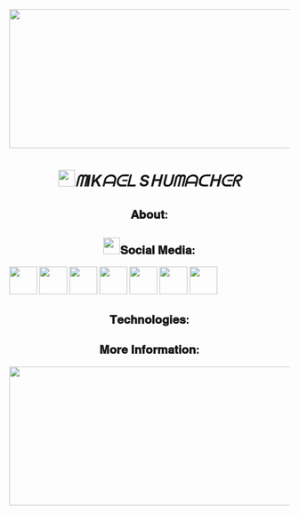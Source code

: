 <img width="2000" height="250" src="https://github.com/Mikael-Shumacher/Mikael-Shumacher/assets/87154081/5289be8c-7d90-4379-84cd-267ab0e634ea">
<h1 style="text-align: center"><img width="30px" src="https://github.com/Mikael-Shumacher/Mikael-Shumacher/assets/87154081/d56701f9-b7e2-48f6-a529-c637e7d60069"><i>ᗰIKᗩᕮᒪ Sᕼᑌᗰᗩᑕᕼᕮᖇ</i></h1>

<h2 style="text-align: center">𝐀𝐛𝐨𝐮𝐭:</h2>

<h2 style="text-align: center"><img width="30px" src="https://github.com/Mikael-Shumacher/Mikael-Shumacher/assets/87154081/83798bf1-ded9-4330-bcbf-53e12bc3b958">𝐒𝐨𝐜𝐢𝐚𝐥 𝐌𝐞𝐝𝐢𝐚:</h2>
<a href="https://discord.gg/godzin07"><img width="50px" src="https://github.com/Mikael-Shumacher/Mikael-Shumacher/assets/87154081/9dfc588b-a07f-40dc-bd06-9aae0f28dd6d"></a>
<a href="https://linkedin.com/in/www.linkedin.com/in/mikael-shumacher-59b860252"><img width="50px" src="https://github.com/Mikael-Shumacher/Mikael-Shumacher/assets/87154081/1fb8a73b-3b89-40c1-8f94-2aac13d75195"></a>
<a href="https://twitter.com/https://twitter.com/Mike_Shumacher"><img width="50px" src="https://github.com/Mikael-Shumacher/Mikael-Shumacher/assets/87154081/18183bd6-13af-4350-bcff-6ee7147565f2"></a>
<a href="https://youtube.com/@https://www.youtube.com/channel/UCOoUTHxnubxA8ktz8oMPKCw"><img width="50px" src="https://github.com/Mikael-Shumacher/Mikael-Shumacher/assets/87154081/47bc5e5c-e24a-42a1-acf6-8dbb0620e24f"></a>
<a href="#"><img width="50px" src="https://github.com/Mikael-Shumacher/Mikael-Shumacher/assets/87154081/ea62091b-f3ab-4f9d-8c88-4e1f2800e6a4"></a>
<a href="#"><img width="50px" src="https://github.com/Mikael-Shumacher/Mikael-Shumacher/assets/87154081/72f4670b-5d60-4555-8764-39a6fc78fee4"></a>
<a href="#"><img width="50px" src="https://github.com/Mikael-Shumacher/Mikael-Shumacher/assets/87154081/03b9a54b-0220-41e5-b36f-d0d9c41a40cf"></a>


<h2 style="text-align: center">𝐓𝐞𝐜𝐡𝐧𝐨𝐥𝐨𝐠𝐢𝐞𝐬:</h2>


<h2 style="text-align: center">𝐌𝐨𝐫𝐞 𝐈𝐧𝐟𝐨𝐫𝐦𝐚𝐭𝐢𝐨𝐧:</h2>

<img width="2000" height="250" src="https://github.com/Mikael-Shumacher/Mikael-Shumacher/assets/87154081/5289be8c-7d90-4379-84cd-267ab0e634ea">


